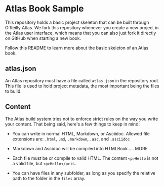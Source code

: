 Atlas Book Sample
=================

This repository holds a basic project skeleton that can be built through O'Reilly Atlas. We fork this repository whenever you create a new project in the Atlas user interface, which means that you can also just fork it directly on GitHub when starting a new book.

Follow this README to learn more about the basic skeleton of an Atlas book.


atlas.json
----------

An Atlas repository must have a file called `atlas.json` in the repository root. This file is used to hold project metadata, the most important being the files to build.


Content
-------

The Atlas build system tries not to enforce strict rules on the way you write your content. That being said, here's a few things to keep in mind:

* You can write in normal HTML, Markdown, or Asciidoc. Allowed file extensions are: `.html`, `.md`, `.markdown`, `.asc`, and `.asciidoc`

* Markdown and Ascidoc will be compiled into HTMLBook..... MORE

* Each file must be or compile to valid HTML. The content `<p>Hello` is not a valid file, but `<p>Hello</p>` is.

* You can have files in any subfolder, as long as you specify the relative path to the folder in the `files` array.

